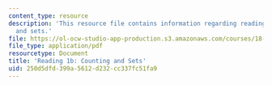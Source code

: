```yaml
---
content_type: resource
description: 'This resource file contains information regarding reading 1b: counting
  and sets.'
file: https://ol-ocw-studio-app-production.s3.amazonaws.com/courses/18-05-introduction-to-probability-and-statistics-spring-2014/250d5dfd399a5612d232cc337fc51fa9_MIT18_05S14_Reading1b.pdf
file_type: application/pdf
resourcetype: Document
title: 'Reading 1b: Counting and Sets'
uid: 250d5dfd-399a-5612-d232-cc337fc51fa9
---
```

